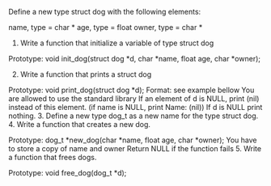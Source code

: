 Define a new type struct dog with the following elements:

name, type = char *
age, type = float
owner, type = char *
1. Write a function that initialize a variable of type struct dog

Prototype: void init_dog(struct dog *d, char *name, float age, char *owner);

2. Write a function that prints a struct dog

Prototype: void print_dog(struct dog *d);
Format: see example bellow
You are allowed to use the standard library
If an element of d is NULL, print (nil) instead of this element. (if name is NULL, print Name: (nil))
If d is NULL print nothing.
3. Define a new type dog_t as a new name for the type struct dog.
4. Write a function that creates a new dog.

Prototype: dog_t *new_dog(char *name, float age, char *owner);
You have to store a copy of name and owner
Return NULL if the function fails
5. Write a function that frees dogs.

Prototype: void free_dog(dog_t *d);
